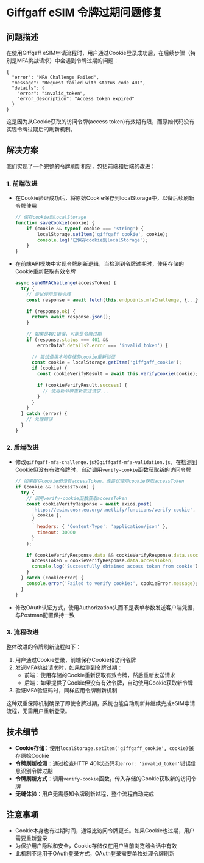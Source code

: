 # Giffgaff eSIM 令牌过期问题修复

## 问题描述

在使用Giffgaff eSIM申请流程时，用户通过Cookie登录成功后，在后续步骤（特别是MFA挑战请求）中会遇到令牌过期的问题：

```
{
  "error": "MFA Challenge Failed",
  "message": "Request failed with status code 401",
  "details": {
    "error": "invalid_token",
    "error_description": "Access token expired"
  }
}
```

这是因为从Cookie获取的访问令牌(access token)有效期有限，而原始代码没有实现令牌过期后的刷新机制。

## 解决方案

我们实现了一个完整的令牌刷新机制，包括前端和后端的改进：

### 1. 前端改进

- 在Cookie验证成功后，将原始Cookie保存到localStorage中，以备后续刷新令牌使用
  ```javascript
  // 保存cookie到localStorage
  function saveCookie(cookie) {
      if (cookie && typeof cookie === 'string') {
          localStorage.setItem('giffgaff_cookie', cookie);
          console.log('已保存cookie到localStorage');
      }
  }
  ```

- 在前端API模块中实现令牌刷新逻辑，当检测到令牌过期时，使用存储的Cookie重新获取有效令牌
  ```javascript
  async sendMFAChallenge(accessToken) {
    try {
      // 尝试使用现有令牌
      const response = await fetch(this.endpoints.mfaChallenge, {...});
      
      if (response.ok) {
        return await response.json();
      }
      
      // 如果是401错误，可能是令牌过期
      if (response.status === 401 && 
          errorData?.details?.error === 'invalid_token') {
        
        // 尝试使用本地存储的cookie重新验证
        const cookie = localStorage.getItem('giffgaff_cookie');
        if (cookie) {
          const cookieVerifyResult = await this.verifyCookie(cookie);
          
          if (cookieVerifyResult.success) {
            // 使用新令牌重新发送请求...
          }
        }
      }
    } catch (error) {
      // 处理错误
    }
  }
  ```

### 2. 后端改进

- 修改`giffgaff-mfa-challenge.js`和`giffgaff-mfa-validation.js`，在检测到Cookie但没有有效令牌时，自动调用`verify-cookie`函数获取新的访问令牌

  ```javascript
  // 如果提供cookie但没有accessToken，先尝试使用cookie获取accessToken
  if (cookie && !accessToken) {
    try {
      // 调用verify-cookie函数获取accessToken
      const cookieVerifyResponse = await axios.post(
        'https://esim.cosr.eu.org/.netlify/functions/verify-cookie',
        { cookie },
        { 
          headers: { 'Content-Type': 'application/json' },
          timeout: 30000
        }
      );
      
      if (cookieVerifyResponse.data && cookieVerifyResponse.data.success) {
        accessToken = cookieVerifyResponse.data.accessToken;
        console.log('Successfully obtained access token from cookie');
      }
    } catch (cookieError) {
      console.error('Failed to verify cookie:', cookieError.message);
    }
  }
  ```

- 修改OAuth认证方式，使用Authorization头而不是表单参数发送客户端凭据，与Postman配置保持一致

### 3. 流程改进

整体改进的令牌刷新流程如下：

1. 用户通过Cookie登录，前端保存Cookie和访问令牌
2. 发送MFA挑战请求时，如果检测到令牌过期：
   - 前端：使用存储的Cookie重新获取有效令牌，然后重新发送请求
   - 后端：如果提供了Cookie但没有有效令牌，自动使用Cookie获取新令牌
3. 验证MFA验证码时，同样应用令牌刷新机制

这种双重保障机制确保了即使令牌过期，系统也能自动刷新并继续完成eSIM申请流程，无需用户重新登录。

## 技术细节

- **Cookie存储**：使用`localStorage.setItem('giffgaff_cookie', cookie)`保存原始Cookie
- **令牌刷新检测**：通过检查HTTP 401状态码和`error: 'invalid_token'`错误信息识别令牌过期
- **令牌刷新方式**：调用`verify-cookie`函数，传入存储的Cookie获取新的访问令牌
- **无缝体验**：用户无需感知令牌刷新过程，整个流程自动完成

## 注意事项

- Cookie本身也有过期时间，通常比访问令牌更长。如果Cookie也过期，用户需要重新登录
- 为保护用户隐私和安全，Cookie存储仅在用户当前浏览器会话中有效
- 此机制不适用于OAuth登录方式，OAuth登录需要单独处理令牌刷新
